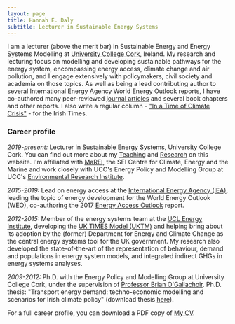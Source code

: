 ```yaml
---
layout: page
title: Hannah E. Daly
subtitle: Lecturer in Sustainable Energy Systems
---
```


I am a lecturer (above the merit bar) in Sustainable Energy and Energy Systems Modelling at [University College Cork](https://www.ucc.ie), Ireland. My research and lecturing focus on modelling and developing sustainable pathways for the energy system, encompassing energy access, climate change and air pollution, and I engage extensively with policymakers, civil society and academia on those topics. As well as being a lead contributing author to several International Energy Agency World Energy Outlook reports, I have co-authored many peer-reviewed [journal articles](https://scholar.google.com/citations?user=FhEM6U8AAAAJ&hl=en) and several book chapters and other reports. I also write a regular column - ["In a Time of Climate Crisis"](https://www.irishtimes.com/topics/topics-7.1213540?article=true&tag_person=Hannah+Daly) - for the Irish Times. 

### Career profile
*2019-present:* Lecturer in Sustainable Energy Systems, University College Cork. You can find out more about my [Teaching](/teaching/) and [Research](/research/) on this website. I'm affiliated with [MaREI](https://www.marei.ie), the SFI Centre for Climate, Energy and the Marine and work closely with UCC's Energy Policy and Modelling Group at UCC's [Environmental Research Institute](https://www.ucc.ie/eri).

*2015-2019:* Lead on energy access at the [International Energy Agency (IEA)](https://www.iea.org/), leading the topic of energy development for the World Energy Outlook (WEO), co-authoring the 2017 [Energy Access Outlook](https://www.iea.org/topics/energy-access) report.  

*2012-2015:* Member of the energy systems team at the [UCL Energy Institute](https://www.ucl.ac.uk/bartlett/energy/), developing the [UK TIMES Model (UKTM)](https://www.ucl.ac.uk/energy-models/models/uktm-ucl) and helping bring about its adoption by the (former) Department for Energy and Climate Change as the central energy systems tool for the UK government. My research also developed the state-of-the-art of the representation of behaviour, demand and populations in energy system models, and integrated indirect GHGs in energy systems analyses.  

*2009-2012:* Ph.D. with the Energy Policy and Modelling Group at University College Cork, under the supervision of [Professor Brian O'Gallachoir](http://publish.ucc.ie/researchprofiles/D012/bogallachoir). Ph.D. thesis: "Transport energy demand: techno-economic modelling and scenarios for Irish climate policy" (download thesis [here](https://cora.ucc.ie/handle/10468/1552)).

For a full career profile, you can download a PDF copy of [My CV](cv.pdf).
